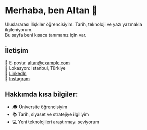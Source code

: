 # Merhaba, ben Altan 👋

Uluslararası İlişkiler öğrencisiyim. Tarih, teknoloji ve yazı yazmakla ilgileniyorum.  
Bu sayfa beni kısaca tanımanız için var.

## İletişim
📧 E-posta: altan@example.com  
📍 Lokasyon: İstanbul, Türkiye  
🔗 [LinkedIn](https://linkedin.com/in/kullaniciadi)  
🔗 [Instagram](https://instagram.com/kullaniciadi)

## Hakkımda kısa bilgiler:
- 🎓 Üniversite öğrencisiyim
- 📚 Tarih, siyaset ve stratejiye ilgiliyim
- 💻 Yeni teknolojileri araştırmayı seviyorum
